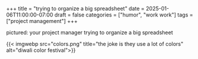 +++
title = "trying to organize a big spreadsheet"
date = 2025-01-06T11:00:00-07:00
draft = false
categories = ["humor", "work work"]
tags = ["project management"]
+++

pictured: your project manager trying to organize a big spreadsheet

{{< imgwebp src="colors.png" title="the joke is they use a lot of colors" alt="diwali color festival">}}
